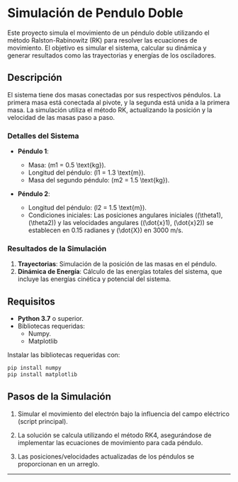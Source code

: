 # Simulación de Pendulo Doble

Este proyecto simula el movimiento de un péndulo doble utilizando el método Ralston-Rabinowitz (RK) para resolver las ecuaciones de movimiento. El objetivo es simular el sistema, calcular su dinámica y generar resultados como las trayectorias y energías de los osciladores.

## Descripción

El sistema tiene dos masas conectadas por sus respectivos péndulos. La primera masa está conectada al pivote, y la segunda está unida a la primera masa. La simulación utiliza el método RK, actualizando la posición y la velocidad de las masas paso a paso.

### Detalles del Sistema
- **Péndulo 1**:
  - Masa: \(m1 = 0.5 \text{kg}\).
  - Longitud del péndulo: \(l1 = 1.3 \text{m}\).
  - Masa del segundo péndulo: \(m2 = 1.5 \text{kg}\).

- **Péndulo 2**:
  - Longitud del péndulo: \(l2 = 1.5 \text{m}\).
  - Condiciones iniciales: Las posiciones angulares iniciales (\(\theta1\), \(\theta2\)) y las velocidades angulares (\(\dot{x}1\), \(\dot{x}2\)) se establecen en 0.15 radianes y \(\dot{X}\) en 3000 m/s.

### Resultados de la Simulación
1. **Trayectorias**: Simulación de la posición de las masas en el péndulo.
2. **Dinámica de Energía**: Cálculo de las energías totales del sistema, que incluye las energías cinética y potencial del sistema.

## Requisitos

- **Python 3.7** o superior.
- Bibliotecas requeridas:
  - Numpy.
  - Matplotlib

Instalar las bibliotecas requeridas con:
```bash
pip install numpy
pip install matplotlib 
```

## Pasos de la Simulación

1. Simular el movimiento del electrón bajo la influencia del campo eléctrico (script principal).
2. La solución se calcula utilizando el método RK4, asegurándose de implementar las ecuaciones de movimiento para cada péndulo.

3. Las posiciones/velocidades actualizadas de los péndulos se proporcionan en un arreglo.

---
